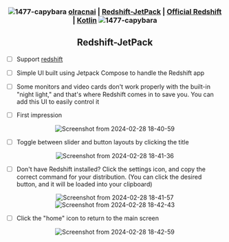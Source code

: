 <div align="center">

### ![1477-capybara](https://github.com/hispanicdevian/libreNMS-Guide/assets/135581442/4296fa98-e024-4ed7-9d23-8f414f94b5c0) [olracnai](https://github.com/olracnai) | [Redshift-JetPack](https://github.com/olracnai/redshift-jetpack) | [Official Redshift](http://jonls.dk/redshift/) | [Kotlin](https://kotlinlang.org/) ![1477-capybara](https://github.com/hispanicdevian/libreNMS-Guide/assets/135581442/4296fa98-e024-4ed7-9d23-8f414f94b5c0)

## Redshift-JetPack
</div>

- [ ] Support [redshift](http://jonls.dk/redshift/)
- [ ] Simple UI built using Jetpack Compose to handle the Redshift app
- [ ] Some monitors and video cards don't work properly with the built-in "night light," and that's where Redshift comes in to save you. You can add this UI to easily control it

- [ ] First impression
<div align="center">
  
![Screenshot from 2024-02-28 18-40-59](https://github.com/olracnai/redshift-jetpack/assets/135581442/27a3af97-1b17-4b50-9b37-6546b9ccd9e3)
</div>

- [ ] Toggle between slider and button layouts by clicking the title
<div align="center">

![Screenshot from 2024-02-28 18-41-36](https://github.com/olracnai/redshift-jetpack/assets/135581442/c9c3c797-a5b7-486d-91a4-0610403b836b)
</div>

- [ ] Don't have Redshift installed? Click the settings icon, and copy the correct command for your distribution. (You can click the desired button, and it will be loaded into your clipboard)
<div align="center">
  
![Screenshot from 2024-02-28 18-41-57](https://github.com/olracnai/redshift-jetpack/assets/135581442/b9f6e01c-1cd1-40ff-8ad6-47c78c5bccb1)
![Screenshot from 2024-02-28 18-42-43](https://github.com/olracnai/redshift-jetpack/assets/135581442/8c2119e6-92d2-4826-b1e3-c92c941d5cd7)
</div>

- [ ] Click the "home" icon to return to the main screen
<div align="center">
  
![Screenshot from 2024-02-28 18-42-59](https://github.com/olracnai/redshift-jetpack/assets/135581442/b2947146-8735-46ea-be6a-f7eef31d2c20)
</div>
